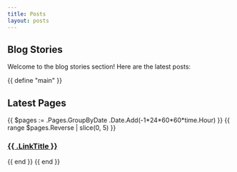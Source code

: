 ```yaml
---
title: Posts
layout: posts
---
```


## Blog Stories

Welcome to the blog stories section! Here are the latest posts:

{{ define "main" }}
  <h2>Latest Pages</h2>
  {{ $pages := .Pages.GroupByDate .Date.Add(-1*24*60*60*time.Hour) }}
  {{ range $pages.Reverse | slice(0, 5) }}
    <h3><a href="{{ .RelPermalink }}">{{ .LinkTitle }}</a></h3>
  {{ end }}
{{ end }}